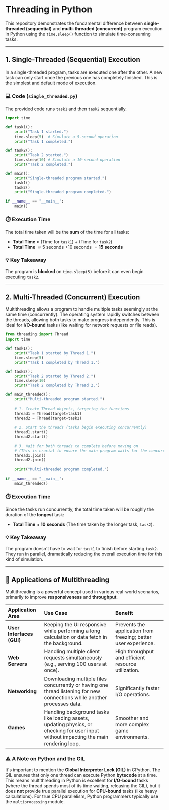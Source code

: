 # Threading in Python

This repository demonstrates the fundamental difference between **single-threaded (sequential)** and **multi-threaded (concurrent)** program execution in Python using the `time.sleep()` function to simulate time-consuming tasks.

---

## 1. Single-Threaded (Sequential) Execution

In a single-threaded program, tasks are executed one after the other. A new task can only start once the previous one has completely finished. This is the simplest and default mode of execution.

### 💻 Code (`single_threaded.py`)

The provided code runs `task1` and then `task2` sequentially.

```python
import time

def task1():
    print("Task 1 started.")
    time.sleep(5)  # Simulate a 5-second operation
    print("Task 1 completed.")

def task2():
    print("Task 2 started.")
    time.sleep(10) # Simulate a 10-second operation
    print("Task 2 completed.")

def main():
    print("Single-threaded program started.")
    task1()
    task2()
    print("Single-threaded program completed.")

if __name__ == "__main__":
    main()
````

### ⏱️ Execution Time

The total time taken will be the **sum** of the time for all tasks:

  * **Total Time** $\approx$ (Time for `task1`) $+$ (Time for `task2`)
  * **Total Time** $\approx 5$ seconds $+ 10$ seconds $= \mathbf{15\ seconds}$

### 💡 Key Takeaway

The program is **blocked** on `time.sleep(5)` before it can even begin executing `task2`.

-----

## 2\. Multi-Threaded (Concurrent) Execution

Multithreading allows a program to handle multiple tasks seemingly at the same time (concurrently). The operating system rapidly switches between the threads, allowing both tasks to make progress independently. This is ideal for **I/O-bound** tasks (like waiting for network requests or file reads).

```python
from threading import Thread
import time

def task1():
    print("Task 1 started by Thread 1.")
    time.sleep(5)
    print("Task 1 completed by Thread 1.")

def task2():
    print("Task 2 started by Thread 2.")
    time.sleep(10)
    print("Task 2 completed by Thread 2.")

def main_threaded():
    print("Multi-threaded program started.")
    
    # 1. Create Thread objects, targeting the functions
    thread1 = Thread(target=task1)
    thread2 = Thread(target=task2)
    
    # 2. Start the threads (tasks begin executing concurrently)
    thread1.start()
    thread2.start()
    
    # 3. Wait for both threads to complete before moving on
    # (This is crucial to ensure the main program waits for the concurrent tasks)
    thread1.join()
    thread2.join()
    
    print("Multi-threaded program completed.")

if __name__ == "__main__":
    main_threaded()
```

### ⏱️ Execution Time

Since the tasks run concurrently, the total time taken will be roughly the duration of the **longest** task:

  * **Total Time** $\approx$ $\mathbf{10\ seconds}$ (The time taken by the longer task, `task2`).

### 💡 Key Takeaway

The program doesn't have to wait for `task1` to finish before starting `task2`. They run in parallel, dramatically reducing the overall execution time for this kind of simulation.

-----

## 🚀 Applications of Multithreading

Multithreading is a powerful concept used in various real-world scenarios, primarily to improve **responsiveness** and **throughput**.

| Application Area | Use Case | Benefit |
| :--- | :--- | :--- |
| **User Interfaces (GUI)** | Keeping the UI responsive while performing a long calculation or data fetch in the background. | Prevents the application from freezing; better user experience. |
| **Web Servers** | Handling multiple client requests simultaneously (e.g., serving 100 users at once). | High throughput and efficient resource utilization. |
| **Networking** | Downloading multiple files concurrently or having one thread listening for new connections while another processes data. | Significantly faster I/O operations. |
| **Games** | Handling background tasks like loading assets, updating physics, or checking for user input without impacting the main rendering loop. | Smoother and more complex game environments. |

### ⚠️ A Note on Python and the GIL

It's important to mention the **Global Interpreter Lock (GIL)** in CPython. The GIL ensures that only one thread can execute Python **bytecode** at a time. This means multithreading in Python is excellent for **I/O-bound** tasks (where the thread spends most of its time waiting, releasing the GIL), but it does **not** provide true parallel execution for **CPU-bound** tasks (like heavy calculations). For true CPU parallelism, Python programmers typically use the `multiprocessing` module.
